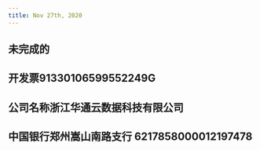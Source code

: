 ```yaml
---
title: Nov 27th, 2020
---
```


## 未完成的
## 开发票91330106599552249G
## 公司名称浙江华通云数据科技有限公司
## 中国银行郑州嵩山南路支行 6217858000012197478
